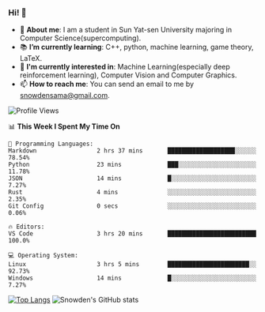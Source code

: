 ### Hi! 👋

+ :school: **About me**: I am a student in Sun Yat-sen University majoring in Computer Science(supercomputing).
+ :books: **I’m currently learning**: C++, python, machine learning, game theory, LaTeX.
+ :lollipop: **I'm currently interested in**: Machine Learning(especially deep reinforcement learning), Computer Vision and Computer Graphics.
+ 📫 **How to reach me**: You can send an email to me by snowdensama@gmail.com.

<!--START_SECTION:waka-->
![Profile Views](http://img.shields.io/badge/Profile%20Views-61-blue)

📊 **This Week I Spent My Time On** 

```text
💬 Programming Languages: 
Markdown                 2 hrs 37 mins       ███████████████████░░░░░░   78.54% 
Python                   23 mins             ███░░░░░░░░░░░░░░░░░░░░░░   11.78% 
JSON                     14 mins             █░░░░░░░░░░░░░░░░░░░░░░░░   7.27% 
Rust                     4 mins              ░░░░░░░░░░░░░░░░░░░░░░░░░   2.35% 
Git Config               0 secs              ░░░░░░░░░░░░░░░░░░░░░░░░░   0.06%

🔥 Editors: 
VS Code                  3 hrs 20 mins       █████████████████████████   100.0%

💻 Operating System: 
Linux                    3 hrs 5 mins        ███████████████████████░░   92.73% 
Windows                  14 mins             █░░░░░░░░░░░░░░░░░░░░░░░░   7.27%

```


<!--END_SECTION:waka-->


[![Top Langs](https://github-readme-stats.vercel.app/api/top-langs/?username=lixk28&langs_count=8&layout=compact&hide_border=true)](https://github.com/lixk28/github-readme-stats)
![Snowden's GitHub stats](https://github-readme-stats.vercel.app/api?username=lixk28&show_icons=true&hide_border=true&count_private=true)



<!--
**lixk28/lixk28** is a ✨ _special_ ✨ repository because its `README.md` (this file) appears on your GitHub profile.

Here are some ideas to get you started:

- 🔭 I’m currently working on ...
- 🌱 I’m currently learning ...
- 👯 I’m looking to collaborate on ...
- 🤔 I’m looking for help with ...
- 💬 Ask me about ...
- 📫 How to reach me: ...
- 😄 Pronouns: ...
- ⚡ Fun fact: ...
  -->
